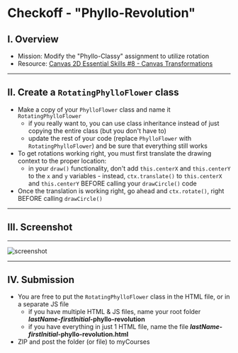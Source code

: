 # Checkoff - "Phyllo-Revolution"

## I. Overview
- Mission: Modify the "Phyllo-Classy" assignment to utilize rotation
- Resource: [Canvas 2D Essential Skills #8 - Canvas Transformations](https://github.com/tonethar/IGME-330-Master/blob/master/notes/8-canvas-transformations.md)

<hr>


## II. Create a `RotatingPhylloFlower` class
- Make a copy of your `PhylloFlower` class and name it `RotatingPhylloFlower`
  - if you really want to, you can use class inheritance instead of just copying the entire class (but you don't have to)
  - update the rest of your code (replace `PhylloFlower` with `RotatingPhylloFlower`) and be sure that everything still works
- To get rotations working right, you must first translate the drawing context to the proper location:
  - in your `draw()` functionality, don't add  `this.centerX` and `this.centerY` to the `x` and `y` variables - instead, `ctx.translate()` to `this.centerX` and `this.centerY` BEFORE calling your `drawCircle()` code
- Once the translation is working right, go ahead and `ctx.rotate()`, right BEFORE calling `drawCircle()`

<hr>

## III. Screenshot


<hr>

![screenshot](_images/phyllo-revolution-1.gif)

<hr>


## IV. Submission

- You are free to put the `RotatingPhylloFlower` class in the HTML file, or in a separate JS file
  - if you have multiple HTML & JS files, name your root folder ***lastName-firstInitial*-phyllo-revolution**
  - if you have everything in just 1 HTML file, name the file ***lastName-firstInitial*-phyllo-revolution.html**
- ZIP and post the folder (or file) to myCourses


